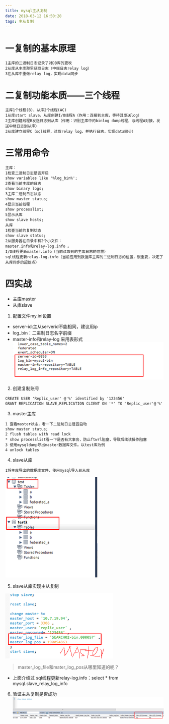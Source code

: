 ```yaml
---
title: mysql主从复制
date: 2018-03-12 16:50:28
tags: 主从复制
---
```

# 一复制的基本原理
```
1主库的二进制日志记录了对DB库的更改
2从库从主库那里获取日志（中继日志relay log）
3在从库中重做relay log，实现data同步
```

# 二复制功能本质——三个线程
```
主库1个线程(B)，从库2个线程(AC)
1从库start slave，从库创建I/O线程A（作用：连接到主库，等待其发送log）
2主库创建线程B发送日志到从库（作用：识别主库中的binlog dump线程，与线程A对接，发送中继日志到从库）
3从库建立线程C（sql线程，读取relay log，并执行日志，实现data同步）
```
# 三常用命令
```
主库：
1检查二进制日志是否开启
show variables like '%log_bin%';
2查看当前主库的日志
show binary logs;
3主库二进制日志状态
show master status;
4显示当前线程
show processlist;
5显示从库
show slave hosts;
从库
1检查当前的复制状态
show slave status;
2从服务器在目录中有2个小文件：
master.info和relay-log.info 。
I/O线程更新master.info（当前读取到的主库日志的位置）
sql线程更新relay-log.info（当前应用到数据库主库的二进制日志的位置，很重要，决定了从库同步的起始点）
```
# 四实战
* 主库master       
* 从库slave
1. 配置文件my.ini设置
* server-id:主从serverid不能相同，建议用ip
* log_bin：二进制日志名字前缀
* master-info和relay-log 采用表形式
![image](https://raw.githubusercontent.com/Jaki0615/PIC/master/copy1.png)
2. 创建复制账号
```
CREATE USER 'Replic_user' @'%' identified by '123456'
GRANT REPLICATION SLAVE,REPLICATION CLIENT ON '*' TO 'Replic_user'@'%'
```
3. master主库
```
1 查看master状态，看一下二进制日志是否启动
show master status;
2 flush tables with read lock
* show processlist看一下是否有大事务，防止ftwrl阻塞，导致后续读操作阻塞
3 使用mysqldump导出master数据库文件。以test库为例
4 unlock tables
```
4. slave从库
```
1将主库导出的数据库文件，使用mysql导入到从库
```
![image](https://raw.githubusercontent.com/Jaki0615/PIC/master/copy2.png)

5. slave从库实现主从复制

![image](https://raw.githubusercontent.com/Jaki0615/PIC/master/copy3.png)
>master_log_file和mater_log_pos从哪里知道的呢？
* 上面介绍过 sql线程更新relay-log.info：select * from mysql.slave_relay_log_info
6. 验证主从复制是否成功
![image](https://raw.githubusercontent.com/Jaki0615/PIC/master/copy4.png)